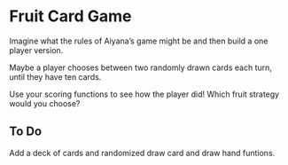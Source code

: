 # Fruit Card Game

Imagine what the rules of Aiyana’s game might be and then build a one player version. 

Maybe a player chooses between two randomly drawn cards each turn, until they have ten cards. 

Use your scoring functions to see how the player did! Which fruit strategy would you choose?

## To Do 
Add a deck of cards and randomized draw card and draw hand funtions.
